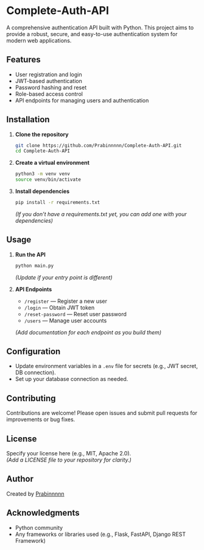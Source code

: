 # Complete-Auth-API

A comprehensive authentication API built with Python. This project aims to provide a robust, secure, and easy-to-use authentication system for modern web applications.

## Features

- User registration and login
- JWT-based authentication
- Password hashing and reset
- Role-based access control
- API endpoints for managing users and authentication

## Installation

1. **Clone the repository**
   ```bash
   git clone https://github.com/Prabinnnnn/Complete-Auth-API.git
   cd Complete-Auth-API
   ```

2. **Create a virtual environment**
   ```bash
   python3 -m venv venv
   source venv/bin/activate
   ```

3. **Install dependencies**
   ```bash
   pip install -r requirements.txt
   ```
   *(If you don’t have a requirements.txt yet, you can add one with your dependencies)*

## Usage

1. **Run the API**
   ```bash
   python main.py
   ```
   *(Update if your entry point is different)*

2. **API Endpoints**
   - `/register` — Register a new user
   - `/login` — Obtain JWT token
   - `/reset-password` — Reset user password
   - `/users` — Manage user accounts

   *(Add documentation for each endpoint as you build them)*

## Configuration

- Update environment variables in a `.env` file for secrets (e.g., JWT secret, DB connection).
- Set up your database connection as needed.

## Contributing

Contributions are welcome! Please open issues and submit pull requests for improvements or bug fixes.

## License

Specify your license here (e.g., MIT, Apache 2.0).  
*(Add a LICENSE file to your repository for clarity.)*

## Author

Created by [Prabinnnnn](https://github.com/Prabinnnnn)

## Acknowledgments

- Python community
- Any frameworks or libraries used (e.g., Flask, FastAPI, Django REST Framework)
